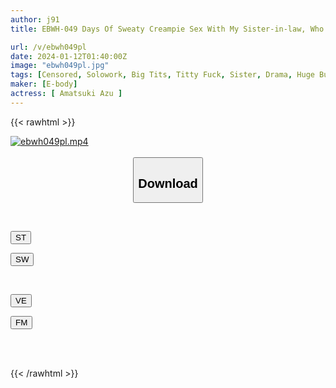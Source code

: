 ```yaml
---
author: j91
title: EBWH-049 Days Of Sweaty Creampie Sex With My Sister-in-law, Who Is A NEET Mourner Who Reunited After 10 Years, But Whose Breasts Have Grown Splendidly.Azu Amatsuki On The Way Home

url: /v/ebwh049pl
date: 2024-01-12T01:40:00Z
image: "ebwh049pl.jpg"
tags: [Censored, Solowork, Big Tits, Titty Fuck, Sister, Drama, Huge Butt	]
maker: [E-body]
actress: [ Amatsuki Azu ]
---
```



{{< rawhtml >}}

<div class="video" data-videoid="9vaYl2k1lAtobl">
    <a href="javascript:;">
        <img src="/v/ebwh049pl/ebwh049pl.jpg" width="WIDTH" height="HEIGHT" alt="ebwh049pl.mp4" loading="lazy">
    </a>
</div>

<script type="text/javascript" src="https://j91.asia/asset/on-demand-st.js"></script>

<br>
  <link rel="stylesheet" href="https://j91.asia/asset/bs5.css">
  
  <center>
  <button class="btn btn-primary" type="button" data-bs-toggle="collapse" data-bs-target=".multi-collapse" aria-expanded="false" aria-controls="multiCollapseExample1 multiCollapseExample2"><h2>Download</h2></button></center>
</p>
<div class="row">
  <div class="col">
    <div class="collapse multi-collapse" id="multiCollapseExample1">
      <div class="card card-body">
	      	      <br>
<div class="buttons">  
<p><a href="https://streamtape.to/v/9vaYl2k1lAtobl" target="_blank"><button class="btn-hover color-3"><i class="fa fa-download"></i> ST</button></a></p>
<p><a href="https://flaswish.com/3q8x1g5db82y" target="_blank"><button class="btn-hover color-2"><i class="fa fa-download"></i> SW</button></a></p></div>
    </div>
  </div>
</div>
  <div class="col">
    <div class="collapse multi-collapse" id="multiCollapseExample2">
      <div class="card card-body">
	      <br>
<div class="buttons">
<p><a href="javascript:;" target="_blank"><button class="btn-hover color-9"><i class="fa fa-download"></i> VE</button></a></p>
<p><a href="javascript:;" target="_blank"><button class="btn-hover color-8"><i class="fa fa-download"></i> FM</button></a></p></div>
<br><br>
      </div>
    </div>
  </div>
</div>

{{< /rawhtml >}}